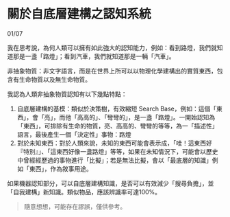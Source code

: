 # 關於自底層建構之認知系統
01/07

我在思考說，為何人類可以擁有如此強大的認知能力，例如：看到路燈，我們就知道那是一盞「路燈」；看到汽車，我們就知道那是一輛「汽車」。

非抽象物質：非文字語言，而是在世界上所可以以物理化學建構出的實質東西，包含有生命物質以及無生命物質。

我認為人類非抽象物質認知有以下幾點特點：

1. 自底層建構的基模：類似於決策樹，有效縮短 Search Base，例如：這個「東西」，會「亮」，而他「高高的」、「彎彎的」，是一盞「路燈」。一開始認知為「東西」，可排除有生命的物質，亮、高高的、彎彎的等等，為一「描述性」語言，最後產生一個「決定性」事物：路燈
2. 對於未知東西：對於人類來說，未知的東西可能會表示成，「哇！這東西好『特別』」、「這東西好像一盞路燈」等等，如果在未知情況下，可能會以歷史中曾經經歷過的事物進行「比擬」；若是無法比擬，會以「最底層的知識」例如「東西」，作為敘事用途。

如果機器認知部分，可以自底層建構知識，是否可以有效減少「搜尋負擔」，並「自我建構」新知識。類似物品，應該辨識率可達100%。

>隨意想想，可能存在謬誤，僅供參考。
